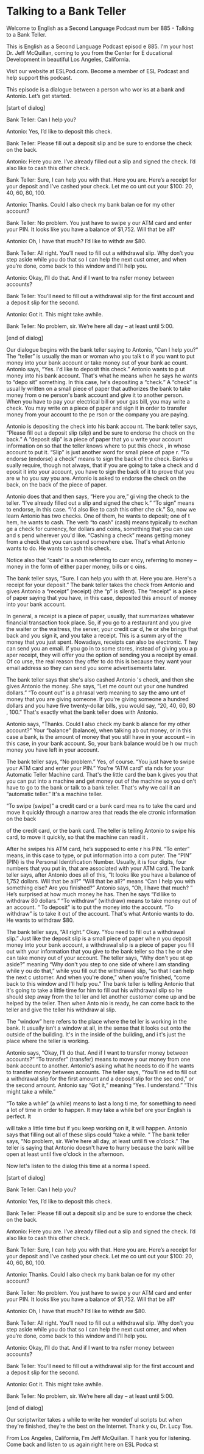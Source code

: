 # Talking to a Bank Teller

Welcome to English as a Second Language Podcast num ber 885 - Talking to a Bank Teller.

This is English as a Second Language Podcast episod e 885. I'm your host Dr. Jeff McQuillan, coming to you from the Center for E ducational Development in beautiful Los Angeles, California.

Visit our website at ESLPod.com. Become a member of  ESL Podcast and help support this podcast.

This episode is a dialogue between a person who wor ks at a bank and Antonio. Let’s get started.

[start of dialog]

Bank Teller:  Can I help you?

Antonio:  Yes, I’d like to deposit this check.

Bank Teller:  Please fill out a deposit slip and be  sure to endorse the check on the back.

Antonio:  Here you are.  I’ve already filled out a slip and signed the check.  I’d also like to cash this other check.

Bank Teller: Sure, I can help you with that.  Here you are.  Here’s a receipt for your deposit and I’ve cashed your check.  Let me co unt out your $100:  20, 40, 60, 80, 100.

Antonio:  Thanks.  Could I also check my bank balan ce for my other account?

Bank Teller:  No problem.  You just have to swipe y our ATM card and enter your PIN.  It looks like you have a balance of $1,752.  Will that be all?

Antonio:  Oh, I have that much?  I’d like to withdr aw $80.

Bank Teller:  All right.  You’ll need to fill out a  withdrawal slip.  Why don’t you step aside while you do that so I can help the next cust omer, and when you’re done, come back to this window and I’ll help you.

Antonio:  Okay, I’ll do that.  And if I want to tra nsfer money between accounts?

Bank Teller:  You’ll need to fill out a withdrawal slip for the first account and a deposit slip for the second.

Antonio:  Got it.  This might take awhile.

Bank Teller:  No problem, sir.  We’re here all day – at least until 5:00.

[end of dialog]

Our dialogue begins with the bank teller saying to Antonio, “Can I help you?” The “teller” is usually the man or woman who you talk t o if you want to put money into your bank account or take money out of your bank ac count. Antonio says, “Yes. I'd like to deposit this check.” Antonio wants to p ut money into his bank account. That's what he means when he says he wants to “depo sit” something. In this case, he's depositing a “check.” A “check” is usual ly written on a small piece of paper that authorizes the bank to take money from o ne person's bank account and give it to another person. When you have to pay  your electrical bill or your gas bill, you may write a check. You may write on a  piece of paper and sign it in order to transfer money from your account to the pe rson or the company you are paying.

Antonio is depositing the check into his bank accou nt. The bank teller says, “Please fill out a deposit slip (slip) and be sure to endorse the check on the back.” A “deposit slip” is a piece of paper that yo u write your account information on so that the teller knows where to put this check , in whose account to put it. “Slip” is just another word for small piece of pape r. “To endorse (endorse) a check” means to sign the back of the check. Banks u sually require, though not always, that if you are going to take a check and d eposit it into your account, you have to sign the back of it to prove that you are w ho you say you are. Antonio is asked to endorse the check on the back, on the back  of the piece of paper.

Antonio does that and then says, “Here you are,” gi ving the check to the teller. “I've already filled out a slip and signed the chec k.” “To sign” means to endorse, in this case. “I'd also like to cash this other che ck.” So, now we learn Antonio has two  checks. One of them, he wants to deposit; one of t hem, he wants to cash. The verb “to cash” (cash) means typically to exchan ge a check for currency, for dollars and coins, something that you can use and s pend wherever you'd like. “Cashing a check” means getting money from a check that you can spend somewhere else. That's what Antonio wants to do. He  wants to cash this check.

Notice also that “cash” is a noun referring to curr ency, referring to money – money in the form of either paper money, bills or c oins.

The bank teller says, “Sure. I can help you with th at. Here you are. Here's a receipt for your deposit.” The bank teller takes the check from Antonio and gives Antonio a “receipt” (receipt) (the “p” is silent). The “receipt” is a piece of paper saying that you have, in this case, deposited this amount of money into your bank account.

In general, a receipt is a piece of paper, usually,  that summarizes whatever financial transaction took place. So, if you go to a restaurant and you give the waiter or the waitress, the server, your credit car d, he or she brings that back and you sign it, and you take a receipt. This is a summ ary of the money that you just spent. Nowadays, receipts can also be electronic. T hey can send you an email. If you go in to some stores, instead of giving you a p aper receipt, they will offer you the option of sending you a receipt by email. Of co urse, the real reason they offer to do this is because they want your email address so they can send you some advertisements later.

The bank teller says that she's also cashed Antonio 's check, and then she gives Antonio the money. She says, “Let me count out your  one hundred dollars.” “To count out” is a phrasal verb meaning to say the amo unt of money that you are giving someone. If you're giving someone a hundred dollars and you have five twenty-dollar bills, you would say, “20, 40, 60, 80 , 100.” That's exactly what the bank teller does with Antonio.

Antonio says, “Thanks. Could I also check my bank b alance for my other account?” Your “balance” (balance), when talking ab out money, or in this case a bank, is the amount of money that you still have in  your account – in this case, in your bank account. So, your bank balance would be h ow much money you have left in your account.

The bank teller says, “No problem.” Yes, of course.  “You just have to swipe your ATM card and enter your PIN.” You're “ATM card” sta nds for your Automatic Teller Machine card. That's the little card the ban k gives you that you can put into a machine and get money out of the machine so you d on't have to go to the bank or talk to a bank teller. That's why we call it an “automatic teller.” It's a machine teller.

“To swipe (swipe)” a credit card or a bank card mea ns to take the card and move it quickly through a narrow area that reads the ele ctronic information on the back

of the credit card, or the bank card. The teller is  telling Antonio to swipe his card, to move it quickly, so that the machine can read it .

After he swipes his ATM card, he’s supposed to ente r his PIN. “To enter” means, in this case to type, or put information into a com puter. The “PIN” (PIN) is the Personal Identification Number. Usually, it is four  digits, four numbers that you put in, that are associated with your ATM card. The  bank teller says, after Antonio does all of this, “It looks like you have a  balance of 1,752 dollars. Will that be all?” “Will that be all?” means “Can I help  you with something else? Are you finished?” Antonio says, “Oh, I have that much? ” He’s surprised at how much money he has. Then he says “I'd like to withdraw 80  dollars.” “To withdraw” (withdraw) means to take money out of an account. “ To deposit” is to put the money into the account. “To withdraw” is to take it  out of the account. That's what Antonio wants to do. He wants to withdraw $80.

The bank teller says, “All right.” Okay. “You need to fill out a withdrawal slip.” Just like the deposit slip is a small piece of paper whe n you deposit money into your bank account, a withdrawal slip is a piece of paper  you fill out with your information that you give to the bank teller so tha t he or she can take money out of your account. The teller says, “Why don't you st ep aside?” meaning “Why don't you step to one side of where I am standing while y ou do that,” while you fill out the withdrawal slip, “so that I can help the next c ustomer. And when you're done,” when you're finished, “come back to this window and  I'll help you.” The bank teller is telling Antonio that it's going to take a  little time for him to fill out his withdrawal slip so he should step away from the tel ler and let another customer come up and be helped by the teller. Then when Anto nio is ready, he can come back to the teller and give the teller his withdraw al slip.

The “window” here refers to the place where the tel ler is working in the bank. It usually isn’t a window at all, in the sense that it  looks out onto the outside of the building. It's in the inside of the building, and i t's just the place where the teller is working.

Antonio says, “Okay, I'll do that. And if I want to  transfer money between accounts?” “To transfer” (transfer) means to move y our money from one bank account to another. Antonio's asking what he needs to do if he wants to transfer money between accounts. The teller says, “You'll ne ed to fill out a withdrawal slip for the first amount and a deposit slip for the sec ond,” or the second amount. Antonio say “Got it,” meaning “Yes. I understand.” “This might take a while.”

“To take a while” (a while) means to last a long ti me, for something to need a lot of time in order to happen. It may take a while bef ore your English is perfect. It

will take a little time but if you keep working on it, it will happen. Antonio says that filling out all of these slips could “take a while. ” The bank teller says, “No problem, sir. We’re here all day, at least until fi ve o'clock.” The teller is saying that Antonio doesn't have to hurry because the bank  will be open at least until five o'clock in the afternoon.

Now let's listen to the dialog this time at a norma l speed.

[start of dialog]

Bank Teller:  Can I help you?

Antonio:  Yes, I’d like to deposit this check.

Bank Teller:  Please fill out a deposit slip and be  sure to endorse the check on the back.

Antonio:  Here you are.  I’ve already filled out a slip and signed the check.  I’d also like to cash this other check.

Bank Teller: Sure, I can help you with that.  Here you are.  Here’s a receipt for your deposit and I’ve cashed your check.  Let me co unt out your $100:  20, 40, 60, 80, 100.

Antonio:  Thanks.  Could I also check my bank balan ce for my other account?

Bank Teller:  No problem.  You just have to swipe y our ATM card and enter your PIN.  It looks like you have a balance of $1,752.  Will that be all?

Antonio:  Oh, I have that much?  I’d like to withdr aw $80.

Bank Teller:  All right.  You’ll need to fill out a  withdrawal slip.  Why don’t you step aside while you do that so I can help the next cust omer, and when you’re done, come back to this window and I’ll help you.

Antonio:  Okay, I’ll do that.  And if I want to tra nsfer money between accounts?

Bank Teller:  You’ll need to fill out a withdrawal slip for the first account and a deposit slip for the second.

Antonio:  Got it.  This might take awhile.

 Bank Teller:  No problem, sir.  We’re here all day – at least until 5:00.

[end of dialog]

Our scriptwriter takes a while to write her wonderf ul scripts but when they're finished, they’re the best on the Internet. Thank y ou, Dr. Lucy Tse.

From Los Angeles, California, I'm Jeff McQuillan. T hank you for listening. Come back and listen to us again right here on ESL Podca st



